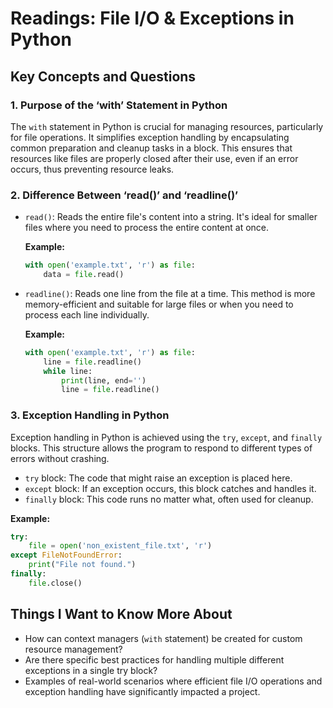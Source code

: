 
# Readings: File I/O & Exceptions in Python

## Key Concepts and Questions

### 1. Purpose of the ‘with’ Statement in Python
The `with` statement in Python is crucial for managing resources, particularly for file operations. It simplifies exception handling by encapsulating common preparation and cleanup tasks in a block. This ensures that resources like files are properly closed after their use, even if an error occurs, thus preventing resource leaks.

### 2. Difference Between ‘read()’ and ‘readline()’
- `read()`: Reads the entire file's content into a string. It's ideal for smaller files where you need to process the entire content at once.
  
  **Example:**
  ```python
  with open('example.txt', 'r') as file:
      data = file.read()
  ```

- `readline()`: Reads one line from the file at a time. This method is more memory-efficient and suitable for large files or when you need to process each line individually.

  **Example:**
  ```python
  with open('example.txt', 'r') as file:
      line = file.readline()
      while line:
          print(line, end='')
          line = file.readline()
  ```

### 3. Exception Handling in Python
Exception handling in Python is achieved using the `try`, `except`, and `finally` blocks. This structure allows the program to respond to different types of errors without crashing.

- `try` block: The code that might raise an exception is placed here.
- `except` block: If an exception occurs, this block catches and handles it.
- `finally` block: This code runs no matter what, often used for cleanup.

**Example:**
```python
try:
    file = open('non_existent_file.txt', 'r')
except FileNotFoundError:
    print("File not found.")
finally:
    file.close()
```

## Things I Want to Know More About

- How can context managers (`with` statement) be created for custom resource management?
- Are there specific best practices for handling multiple different exceptions in a single try block?
- Examples of real-world scenarios where efficient file I/O operations and exception handling have significantly impacted a project.
